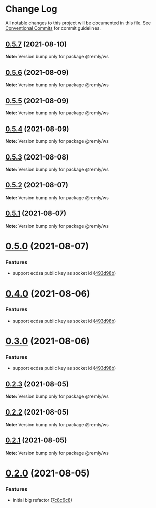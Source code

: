 # Change Log

All notable changes to this project will be documented in this file.
See [Conventional Commits](https://conventionalcommits.org) for commit guidelines.

## [0.5.7](https://gitr.net/mindary/remly/compare/@remly/ws@0.5.6...@remly/ws@0.5.7) (2021-08-10)

**Note:** Version bump only for package @remly/ws





## [0.5.6](https://gitr.net/mindary/remly/compare/@remly/ws@0.5.5...@remly/ws@0.5.6) (2021-08-09)

**Note:** Version bump only for package @remly/ws





## [0.5.5](https://gitr.net/mindary/remly/compare/@remly/ws@0.5.4...@remly/ws@0.5.5) (2021-08-09)

**Note:** Version bump only for package @remly/ws





## [0.5.4](https://gitr.net/mindary/remly/compare/@remly/ws@0.5.3...@remly/ws@0.5.4) (2021-08-09)

**Note:** Version bump only for package @remly/ws





## [0.5.3](https://gitr.net/mindary/remly/compare/@remly/ws@0.5.2...@remly/ws@0.5.3) (2021-08-08)

**Note:** Version bump only for package @remly/ws





## [0.5.2](https://gitr.net/mindary/remly/compare/@remly/ws@0.5.1...@remly/ws@0.5.2) (2021-08-07)

**Note:** Version bump only for package @remly/ws





## [0.5.1](https://gitr.net/mindary/remly/compare/@remly/ws@0.5.0...@remly/ws@0.5.1) (2021-08-07)

**Note:** Version bump only for package @remly/ws





# [0.5.0](https://gitr.net/mindary/remly/compare/@remly/ws@0.2.3...@remly/ws@0.5.0) (2021-08-07)


### Features

* support ecdsa public key as socket id ([493d98b](https://gitr.net/mindary/remly/commits/493d98b2f924ae1c5dbf25ef5603082c3f35f928))





# [0.4.0](https://gitr.net/mindary/remly/compare/@remly/ws@0.2.3...@remly/ws@0.4.0) (2021-08-06)


### Features

* support ecdsa public key as socket id ([493d98b](https://gitr.net/mindary/remly/commits/493d98b2f924ae1c5dbf25ef5603082c3f35f928))





# [0.3.0](https://gitr.net/mindary/remly/compare/@remly/ws@0.2.3...@remly/ws@0.3.0) (2021-08-06)


### Features

* support ecdsa public key as socket id ([493d98b](https://gitr.net/mindary/remly/commits/493d98b2f924ae1c5dbf25ef5603082c3f35f928))





## [0.2.3](https://gitr.net/mindary/remly/compare/@remly/ws@0.2.2...@remly/ws@0.2.3) (2021-08-05)

**Note:** Version bump only for package @remly/ws





## [0.2.2](https://gitr.net/mindary/remly/compare/@remly/ws@0.2.1...@remly/ws@0.2.2) (2021-08-05)

**Note:** Version bump only for package @remly/ws





## [0.2.1](https://gitr.net/mindary/remly/compare/@remly/ws@0.2.0...@remly/ws@0.2.1) (2021-08-05)

**Note:** Version bump only for package @remly/ws





# [0.2.0](https://gitr.net/mindary/remly/compare/@remly/ws@0.4.5...@remly/ws@0.2.0) (2021-08-05)


### Features

* initial big refactor ([7c8c6c8](https://gitr.net/mindary/remly/commits/7c8c6c813f12b4d686b4f59feab4c4abc01e30e6))
